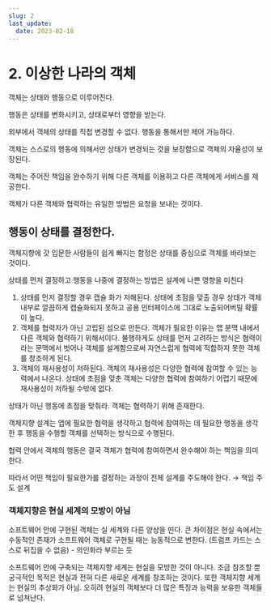 ```yaml
---
slug: 2
last_update:
  date: 2023-02-18
---
```


# 2. 이상한 나라의 객체

객체는 상태와 행동으로 이루어진다.

행동은 상태를 변화시키고, 상태로부터 영향을 받는다.

외부에서 객체의 상태를 직접 변경할 수 없다. 행동을 통해서만 제어 가능하다.

객체는 스스로의 행동에 의해서만 상태가 변경되는 것을 보장함으로 객체의 자율성이 보장된다.

객체는 주어진 책임을 완수하기 위해 다른 객체를 이용하고 다른 객체에게 서비스를 제공한다.

객체가 다른 객체와 협력하는 유일한 방법은 요청을 보내는 것이다.

## 행동이 상태를 결정한다.

객체지향에 갓 입문한 사람들이 쉽게 빠지는 함정은 상태를 중심으로 객체를 바라보는 것이다.

상태를 먼저 결정하고 행동을 나중에 결정하는 방법은 설계에 나쁜 영향을 미친다

1. 상태를 먼저 결정할 경우 캡슐 화가 저해된다. 상태에 초점을 맞출 경우 상태가 객체 내부로 깔끔하게 캡슐화되지 못하고 공용 인터페이스에 그대로 노출되어버릴 확률이 높다.
2. 객체를 협력자가 아닌 고립된 섬으로 만든다. 객체가 필요한 이유는 앱 문맥 내에서 다른 객체와 협력하기 위해서이다. 불행하게도 상태를 먼저 고려하는 방식은 협력이라는 문맥에서 벗어나 객체를 설계함으로써 자연스럽게 협력에 적합하지 못한 객체를 창조하게 된다.
3. 객체의 재사용성이 저하된다. 객체의 재사용성은 다양한 협력에 참여할 수 있는 능력에서 나온다. 상태에 초점을 맞춘 객체는 다양한 협력에 참여하기 어렵기 때문에 재사용성이 저하될 수밖에 없다.

상태가 아닌 행동에 초점을 맞춰라. 객체는 협력하기 위해 존재한다.

객체지향 설계는 앱에 필요한 협력을 생각하고 협력에 참여하는 데 필요한 행동을 생각한 후 행동을 수행할 객체를 선택하는 방식으로 수행된다.

협력 안에서 객체의 행동은 결국 객체가 협력에 참여하면서 완수해야 하는 책임을 의미한다.

따라서 어떤 책임이 필요한가를 결정하는 과정이 전체 설계를 주도해야 한다. → 책임 주도 설계

### 객체지향은 현실 세계의 모방이 아님

소프트웨어 안에 구현된 객체는 실 세계와 다른 양상을 띤다. 큰 차이점은 현실 속에서는 수동적인 존재가 소프트웨어 객체로 구현될 때는 능동적으로 변한다. (트럼프 카드는 스스로 뒤집을 수 없음) - 의인화라 부르는 듯

소프트웨어 안에 구축되는 객체지향 세계는 현실을 모방한 것이 아니다. 조금 참조할 뿐 궁극적인 목적은 현실과 전혀 다른 새로운 세계를 창조하는 것이다. 또한 객체지향 세계는 현실의 추상화가 아님. 오히려 현실의 객체보다 더 많은 특징과 능력을 보유한 객체들로 넘쳐난다.
